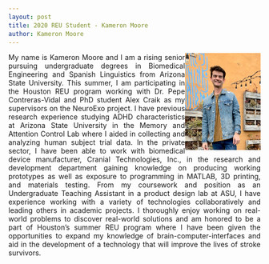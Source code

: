 ```yaml
---
layout: post
title: 2020 REU Student - Kameron Moore
author: Kameron Moore
---
```

<img style="width: 30%; float: right;" src="/photos/kameron.jpeg">
<p align = "justify">My name is Kameron Moore and I am a rising senior pursuing undergraduate degrees in Biomedical Engineering and Spanish Linguistics from Arizona State University. This summer, I am participating in the Houston REU program working with Dr. Pepe Contreras-Vidal and PhD student Alex Craik as my supervisors on the NeuroExo project. I have previous research experience studying ADHD characteristics at Arizona State University in the Memory and Attention Control Lab where I aided in collecting and analyzing human subject trial data. In the private sector, I have been able to work with biomedical device manufacturer, Cranial Technologies, Inc., in the research and development department gaining knowledge on producing working prototypes as well as exposure to programming in MATLAB, 3D printing, and materials testing. From my coursework and position as an Undergraduate Teaching Assistant in a product design lab at ASU, I have experience working with a variety of technologies collaboratively and leading others in academic projects. I thoroughly enjoy working on real-world problems to discover real-world solutions and am honored to be a part of Houston’s summer REU program where I have been given the opportunities to expand my knowledge of brain-computer-interfaces and aid in the development of a technology that will improve the lives of stroke survivors.</p>
